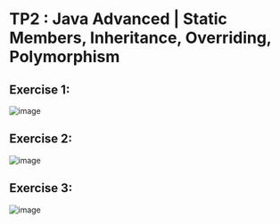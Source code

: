 # TP2 : Java Advanced | Static Members, Inheritance, Overriding, Polymorphism

## Exercise 1: 

![image](https://github.com/m-mourouh/TP2-JAVA-OOP/assets/60442896/431ee28a-1e93-4b08-83b5-f972f3283a63)

## Exercise 2:

![image](https://github.com/m-mourouh/TP2-JAVA-OOP/assets/60442896/ebe15f47-f1d6-4f05-bdad-b39cd1fe0f89)

## Exercise 3:

![image](https://github.com/m-mourouh/TP2-JAVA-OOP/assets/60442896/172754f5-b637-4f6b-bb18-e7d5d5b0ad49)
